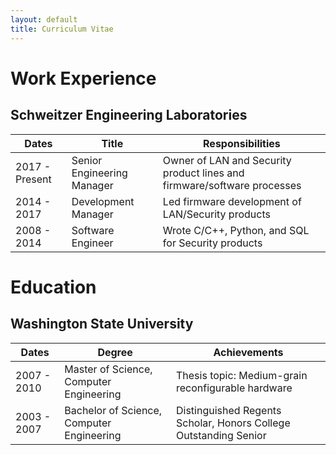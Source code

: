 ```yaml
---
layout: default
title: Curriculum Vitae
---
```


# Work Experience

## Schweitzer Engineering Laboratories

| Dates          | Title                       | Responsibilities                                                        |
|----------------|-----------------------------|-------------------------------------------------------------------------|
| 2017 - Present | Senior Engineering Manager  | Owner of LAN and Security product lines and firmware/software processes |
| 2014 - 2017    | Development Manager         | Led firmware development of LAN/Security products                       |
| 2008 - 2014    | Software Engineer           | Wrote C/C++, Python, and SQL for Security products                      |

# Education

## Washington State University

| Dates       | Degree                                    | Achievements                                                     |
|-------------|-------------------------------------------|------------------------------------------------------------------|
| 2007 - 2010 | Master of Science, Computer Engineering   | Thesis topic: Medium-grain reconfigurable hardware               |
| 2003 - 2007 | Bachelor of Science, Computer Engineering | Distinguished Regents Scholar, Honors College Outstanding Senior |
